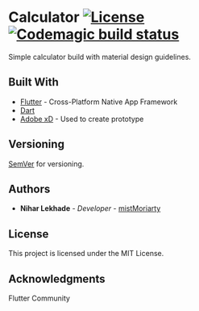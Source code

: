 # Calculator [![License](http://img.shields.io/:license-mit-blue.svg?style=flat-square)](LICENSE) [![Codemagic build status](https://api.codemagic.io/apps/5e5a1164e389930008c1dfd1/5e5a1164e389930008c1dfd0/status_badge.svg)](https://codemagic.io/apps/5e5a1164e389930008c1dfd1/5e5a1164e389930008c1dfd0/latest_build)

Simple calculator build with material design guidelines.

## Built With

* [Flutter](http://flutter.io) - Cross-Platform Native App Framework
* [Dart](https://dart.dev)
* [Adobe xD](https://www.adobe.com/products/xd.html) - Used to create prototype

## Versioning

[SemVer](http://semver.org/) for versioning.

## Authors

* **Nihar Lekhade** - *Developer* - [mistMoriarty](https://github.com/mistMoriarty)

## License

This project is licensed under the MIT License.

## Acknowledgments

Flutter Community

